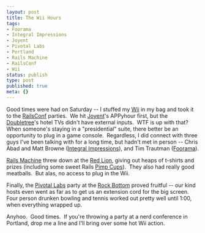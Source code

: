 ```yaml
---
layout: post
title: The Wii Hours
tags:
- Foorama
- Integral Impressions
- Joyent
- Pivotal Labs
- Portland
- Rails Machine
- RailsConf
- Wii
status: publish
type: post
published: true
meta: {}
---
```

Good times were had on Saturday -- I stuffed my <a href="http://wii.com/">Wii</a> in my bag and took it to the <a href="http://conferences.oreillynet.com/rails/">RailsConf</a> parties.  We hit <a href="http://joyent.com/">Joyent</a>'s APPyhour first, but the <a href="http://doubletree.com/">Doubletree</a>'s hotel TVs didn't have external inputs.  WTF is up with that?  When someone's staying in a "presidential" suite, there better be an opportunity to plug in a game console.  Regardless, I did connect with three guys I've been talking with for a long time, but hadn't met in person -- Chris Abad and Matt Browne (<a href="http://integralimpressions.com/">Integral Impressions</a>), and Tim Trautman (<a href="http://foorama.com/">Foorama</a>).

<a href="http://railsmachine.com/">Rails Machine</a> threw down at the <a href="http://redlion.rdln.com/">Red Lion</a>, giving out heaps of t-shirts and prizes (including some sweet Rails <a href="http://www.customcups.net/pimpcups.html">Pimp Cups</a>).  They also had really good meatballs.  But alas, no access to plug in the Wii.

Finally, the <a href="http://www.pivotallabs.com/">Pivotal Labs</a> party at the <a href="http://rockbottom.com/">Rock Bottom</a> proved fruitful -- our kind hosts even went as far as to get us an extension cord for the big screen.  Four person drunken bowling and tennis worked out pretty well until 1:00, when everything wrapped up.

Anyhoo.  Good times.  If you're throwing a party at a nerd conference in Portland, drop me a line and I'll bring over some hot Wii action.
